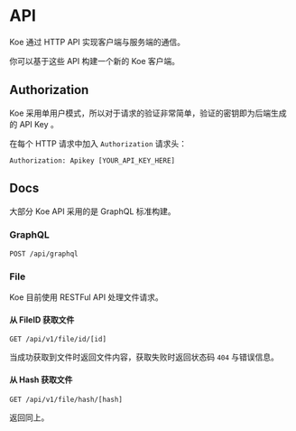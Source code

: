 # API

Koe 通过 HTTP API 实现客户端与服务端的通信。

你可以基于这些 API 构建一个新的 Koe 客户端。

## Authorization

Koe 采用单用户模式，所以对于请求的验证非常简单，验证的密钥即为后端生成的 API Key 。

在每个 HTTP 请求中加入 `Authorization` 请求头：
```
Authorization: Apikey [YOUR_API_KEY_HERE]
```

## Docs

大部分 Koe API 采用的是 GraphQL 标准构建。

### GraphQL

`POST /api/graphql`

### File

Koe 目前使用 RESTFul API 处理文件请求。

#### 从 FileID 获取文件

`GET /api/v1/file/id/[id]`

当成功获取到文件时返回文件内容，获取失败时返回状态码 `404` 与错误信息。

#### 从 Hash 获取文件

`GET /api/v1/file/hash/[hash]`

返回同上。
